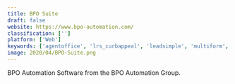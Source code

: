 ```yaml
---
title: BPO Suite
draft: false 
website: https://www.bpo-automation.com/
classification: ['']
platform: ['Web']
keywords: ['agentoffice', 'lrs_curbappeal', 'leadsimple', 'multiform', 'pickle_crm', 'realty_pilot', 'realtyjuggler', 'top_producer', 'sapience']
image: 2020/04/BPO-Suite.png
---
```

BPO Automation Software from the BPO Automation Group.
